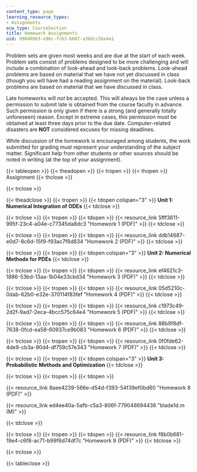 ```yaml
---
content_type: page
learning_resource_types:
- Assignments
ocw_type: CourseSection
title: Homework Assignments
uid: 99048963-e96c-fc63-b687-a36dcc5be4e1
---
```


Problem sets are given most weeks and are due at the start of each week. Problem sets consist of problems designed to be more challenging and will include a combination of look-ahead and look-back problems. Look-ahead problems are based on material that we have not yet discussed in class (though you will have had a reading assignment on the material). Look-back problems are based on material that we have discussed in class.

Late homeworks will _not_ be accepted. This will always be the case unless a permission to submit late is obtained from the course faculty in advance. Such permission is only given if there is a strong (and generally totally unforeseen) reason. Except in extreme cases, this permission must be obtained at least three days prior to the due date. Computer-related disasters are **NOT** considered excuses for missing deadlines.

While discussion of the homework is encouraged among students, the work submitted for grading must represent your understanding of the subject matter. Significant help from other students or other sources should be noted in writing (at the top of your assignment).

{{< tableopen >}}
{{< theadopen >}}
{{< tropen >}}
{{< thopen >}}
Assignment
{{< thclose >}}

{{< trclose >}}

{{< theadclose >}}
{{< tropen >}}
{{< tdopen colspan="3" >}}
**Unit 1: Numerical Integration of ODEs**
{{< tdclose >}}

{{< trclose >}}
{{< tropen >}}
{{< tdopen >}}
{{< resource_link 5fff3611-995f-23c4-a04e-c77345da8dc3 "Homework 1 (PDF)" >}}
{{< tdclose >}}

{{< trclose >}}
{{< tropen >}}
{{< tdopen >}}
{{< resource_link ddb14687-e0d7-8c6d-15f9-f93ac7f8d834 "Homework 2 (PDF)" >}}
{{< tdclose >}}

{{< trclose >}}
{{< tropen >}}
{{< tdopen colspan="3" >}}
**Unit 2: Numerical Methods for PDEs**
{{< tdclose >}}

{{< trclose >}}
{{< tropen >}}
{{< tdopen >}}
{{< resource_link ef4621c3-1886-53bd-13aa-1b04e33cbd34 "Homework 3 (PDF)" >}}
{{< tdclose >}}

{{< trclose >}}
{{< tropen >}}
{{< tdopen >}}
{{< resource_link 05d5210c-0dab-62b0-e32e-370114f83fef "Homework 4 (PDF)" >}}
{{< tdclose >}}

{{< trclose >}}
{{< tropen >}}
{{< tdopen >}}
{{< resource_link c1973c49-2d2f-9ad7-2eca-4bcc575c64e4 "Homework 5 (PDF)" >}}
{{< tdclose >}}

{{< trclose >}}
{{< tropen >}}
{{< tdopen >}}
{{< resource_link 88b9f8df-7638-0fcd-ea58-60937ce9b083 "Homework 6 (PDF)" >}}
{{< tdclose >}}

{{< trclose >}}
{{< tropen >}}
{{< tdopen >}}
{{< resource_link 0f0fde62-4de9-cb3a-90d4-df759c57e343 "Homework 7 (PDF)" >}}
{{< tdclose >}}

{{< trclose >}}
{{< tropen >}}
{{< tdopen colspan="3" >}}
**Unit 3: Probabilistic Methods and Optimization**
{{< tdclose >}}

{{< trclose >}}
{{< tropen >}}
{{< tdopen >}}


{{< resource_link 8aee4239-566e-d54d-f393-54f39ef0bd60 "Homework 8 (PDF)" >}}

{{< resource_link ed4ee40a-5afb-c5a3-806f-779048694436 "blade1d.m (M)" >}}


{{< tdclose >}}

{{< trclose >}}
{{< tropen >}}
{{< tdopen >}}
{{< resource_link f8b0b681-19e4-c6f8-ac71-b99f6d74df7c "Homework 9 (PDF)" >}}
{{< tdclose >}}

{{< trclose >}}

{{< tableclose >}}